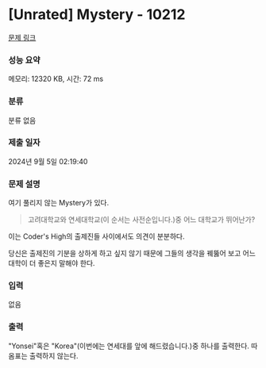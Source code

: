 # [Unrated] Mystery - 10212 

[문제 링크](https://www.acmicpc.net/problem/10212) 

### 성능 요약

메모리: 12320 KB, 시간: 72 ms

### 분류

분류 없음

### 제출 일자

2024년 9월 5일 02:19:40

### 문제 설명

<p>여기 풀리지 않는 Mystery가 있다.</p>

<blockquote>
<p>고려대학교와 연세대학교(이 순서는 사전순입니다.)중 어느 대학교가 뛰어난가?</p>
</blockquote>

<p>이는 Coder's High의 출제진들 사이에서도 의견이 분분하다.</p>

<p>당신은 출제진의 기분을 상하게 하고 싶지 않기 때문에 그들의 생각을 꿰뚫어 보고 어느 대학이 더 좋은지 말해야 한다.</p>

### 입력 

 <p>없음</p>

### 출력 

 <p>"Yonsei"혹은 "Korea"(이번에는 연세대를 앞에 해드렸습니다.)중 하나를 출력한다. 따옴표는 출력하지 않는다.</p>

